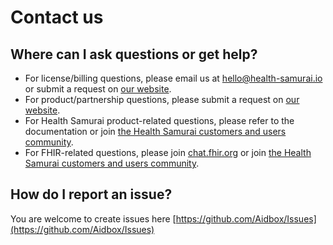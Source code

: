 # Contact us

## Where can I ask questions or get help?

* For license/billing questions, please email us at [hello@health-samurai.io](mailto:hello@health-samurai.io) or submit a request on [our website](https://www.health-samurai.io/).
* For product/partnership questions, please submit a request on [our website](https://www.health-samurai.io/).
* For Health Samurai product-related questions, please refer to the documentation or join [the Health Samurai customers and users community](https://connect.health-samurai.io/).&#x20;
* For FHIR-related questions, please join [chat.fhir.org](https://chat.fhir.org/) or join [the Health Samurai customers and users community](https://connect.health-samurai.io/).&#x20;

## How do I report an issue?

You are welcome to create issues here [https://github.com/Aidbox/Issues](https://github.com/Aidbox/Issues)
